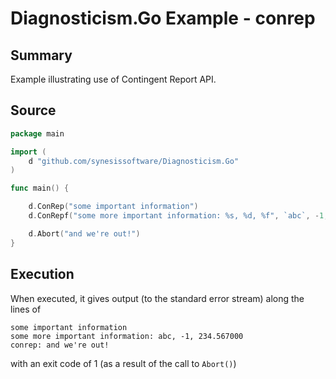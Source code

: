 # Diagnosticism.Go Example - **conrep**

## Summary

Example illustrating use of Contingent Report API.

## Source

``` Go
package main

import (
	d "github.com/synesissoftware/Diagnosticism.Go"
)

func main() {

	d.ConRep("some important information")
	d.ConRepf("some more important information: %s, %d, %f", `abc`, -1, 234.567)

	d.Abort("and we're out!")
}
```

## Execution

When executed, it gives output (to the standard error stream) along the lines of

```
some important information
some more important information: abc, -1, 234.567000
conrep: and we're out!
```

with an exit code of 1 (as a result of the call to ``Abort()``)


<!-- ########################### end of file ########################### -->

